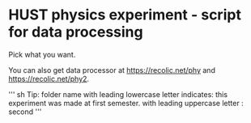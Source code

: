 # HUST physics experiment - script for data processing

Pick what you want.

You can also get data processor at https://recolic.net/phy and https://recolic.net/phy2.

''' sh
Tip: folder name with leading lowercase letter indicates: this experiment was made at first semester.
                 with leading uppercase letter          :                             second
'''

